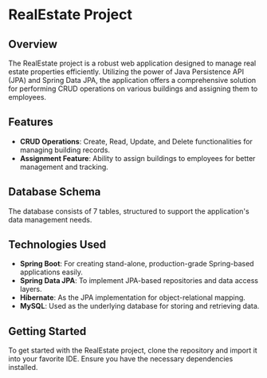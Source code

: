 # RealEstate Project

## Overview
The RealEstate project is a robust web application designed to manage real estate properties efficiently. Utilizing the power of Java Persistence API (JPA) and Spring Data JPA, the application offers a comprehensive solution for performing CRUD operations on various buildings and assigning them to employees.

## Features
- **CRUD Operations**: Create, Read, Update, and Delete functionalities for managing building records.
- **Assignment Feature**: Ability to assign buildings to employees for better management and tracking.

## Database Schema
The database consists of 7 tables, structured to support the application's data management needs.

## Technologies Used
- **Spring Boot**: For creating stand-alone, production-grade Spring-based applications easily.
- **Spring Data JPA**: To implement JPA-based repositories and data access layers.
- **Hibernate**: As the JPA implementation for object-relational mapping.
- **MySQL**: Used as the underlying database for storing and retrieving data.

## Getting Started
To get started with the RealEstate project, clone the repository and import it into your favorite IDE. Ensure you have the necessary dependencies installed.
